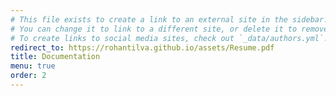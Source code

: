 ```yaml
---
# This file exists to create a link to an external site in the sidebar.
# You can change it to link to a different site, or delete it to remove the link.
# To create links to social media sites, check out `_data/authors.yml`!
redirect_to: https://rohantilva.github.io/assets/Resume.pdf
title: Documentation
menu: true
order: 2
---
```

